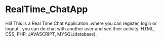 # RealTime_ChatApp
Hii!  This is a Real Time Chat Application .where you can register, login or logout . you can do chat with another user and see their activity.
HTML, CSS, PHP, JAVASCRIPT, MYSQL(database).
